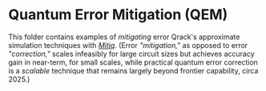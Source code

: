 # Quantum Error Mitigation (QEM)

This folder contains examples of _mitigating_ error Qrack's approximate simulation techniques with _[Mitiq](https://mitiq.readthedocs.io/en/stable/)._ (Error _"mitigation,"_ as opposed to error _"correction,"_ scales infeasibly for large circuit sizes but achieves accuracy gain in near-term, for small scales, while practical quantum error correction is a _scalable_ technique that remains largely beyond frontier capability, circa 2025.)
